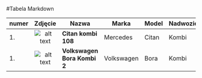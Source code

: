 #Tabela Markdown


|numer| Zdjęcie   |Nazwa   | Marka  |  Model |  Nadwozie | Silnik | Moc silnika | Produkowany | 
|-----|:-----------:|--------|-------|--------|----------|---------|-------------|-------------|
|1. |![alt text][logo1] |**Citan kombi 108**| Mercedes|Citan | Kombi | 108 CDI 75KM | 75KM przy 4000obr/min| od 2012 roku|
|1. |![alt text][logo2] |**Volkswagen Bora Kombi 2**| Volkswagen |Bora| Kombi | 2.3 i V5motion 170KM |170KM przy 6200obr./min|od 2000 do 2005r|


[logo1]: https://cloud.githubusercontent.com/assets/138824/6326175/32e46b14-bb4f-11e4-9f14-78d49648e990.jpg "Logo mercedes" 
[logo2]: https://cloud.githubusercontent.com/assets/138824/6326204/88691382-bb4f-11e4-93b3-16d1d7389c79.jpg "Logo volkswagen"
